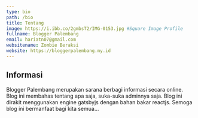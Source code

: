 ```yaml
---
type: bio
path: /bio
title: Tentang
image: https://i.ibb.co/2gmbsT2/IMG-0153.jpg #Square Image Profile
fullname: Blogger Palembang
email: hariatn07@gmail.com
websitename: Zombie Beraksi
website: https://bloggerpalembang.my.id
---
```


## Informasi

Blogger Palembang merupakan sarana berbagi informasi secara online. Blog ini membahas tentang apa saja, suka-suka adminnya saja. Blog ini dirakit menggunakan engine gatsbyjs dengan bahan bakar reactjs. Semoga blog ini bermanfaat bagi kita semua...
